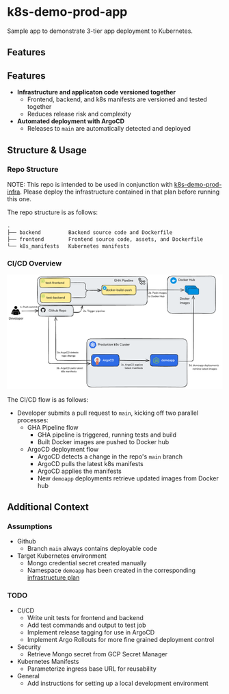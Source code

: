 # k8s-demo-prod-app

Sample app to demonstrate 3-tier app deployment to Kubernetes.

## Features

## Features
  - **Infrastructure and applicaton code versioned together** 
    - Frontend, backend, and k8s manifests are versioned and tested together
    - Reduces release risk and complexity
  - **Automated deployment with ArgoCD**
    - Releases to `main` are automatically detected and deployed

## Structure & Usage

### Repo Structure

NOTE: This repo is intended to be used in conjunction with [k8s-demo-prod-infra](https://github.com/jtreutel/k8s-demo-prod-infra).  Please deploy the infrastructure contained in that plan before running this one.

The repo structure is as follows:

```
.
├── backend         Backend source code and Dockerfile
├── frontend        Frontend source code, assets, and Dockerfile
└── k8s_manifests   Kubernetes manifests
```

### CI/CD Overview

![CI/CD Overview](./docs/kdpa-cicd.png)

The CI/CD flow is as follows:

- Developer submits a pull request to `main`, kicking off two parallel processes:
  - GHA Pipeline flow
    - GHA pipeline is triggered, running tests and build
    - Built Docker images are pushed to Docker hub
  - ArgoCD deployment flow
    - ArgoCD detects a change in the repo's `main` branch
    - ArgoCD pulls the latest k8s manifests
    - ArgoCD applies the manifests
    - New `demoapp` deployments retrieve updated images from Docker hub


## Additional Context

### Assumptions 

  - Github
    - Branch `main` always contains deployable code
  - Target Kubernetes environment
    - Mongo credential secret created manually
    - Namespace `demoapp` has been created in the corresponding [infrastructure plan](https://github.com/jtreutel/k8s-demo-prod-infra)

### TODO

  - CI/CD
    - Write unit tests for frontend and backend
    - Add test commands and output to test job
    - Implement release tagging for use in ArgoCD
    - Implement Argo Rollouts for more fine grained deployment control
  - Security
    - Retrieve Mongo secret from GCP Secret Manager 
  - Kubernetes Manifests
    - Parameterize ingress base URL for reusability
  - General
    - Add instructions for setting up a local development environment